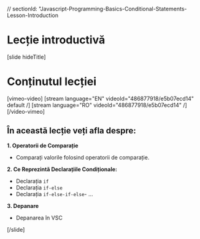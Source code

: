 // sectionId: "Javascript-Programming-Basics-Conditional-Statements-Lesson-Introduction

# Lecție introductivă

[slide hideTitle]

# Conținutul lecției

[vimeo-video]
[stream language="EN" videoId="486877918/e5b07ecd14" default /]
[stream language="RO" videoId="486877918/e5b07ecd14"  /]
[/video-vimeo]

## În această lecție veți afla despre:

**1. Operatorii de Comparație**

- Comparați valorile folosind operatorii de comparație.

**2. Ce Reprezintă Declarațiile Condiționale:**

- Declarația `if`                           
- Declarația  `if-else`                   
- Declarația `if-else-if-else`- ...    

**3. Depanare**

- Depanarea în VSC

[/slide]
